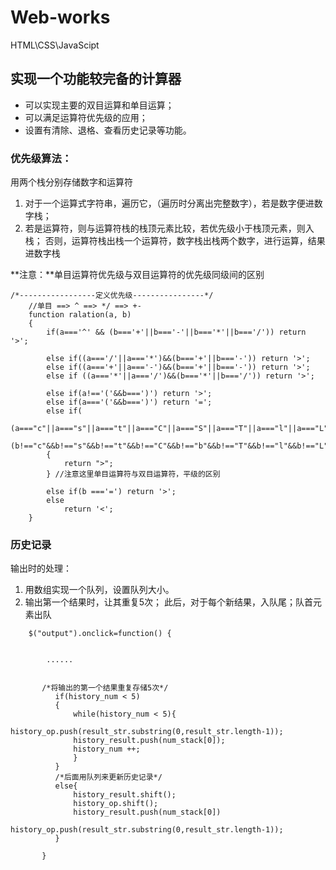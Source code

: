 # Web-works
HTML\CSS\JavaScipt
## 实现一个功能较完备的计算器
- 可以实现主要的双目运算和单目运算；
- 可以满足运算符优先级的应用；
- 设置有清除、退格、查看历史记录等功能。

### 优先级算法：
用两个栈分别存储数字和运算符
1. 对于一个运算式字符串，遍历它，（遍历时分离出完整数字），若是数字便进数字栈；
2. 若是运算符，则与运算符栈的栈顶元素比较，若优先级小于栈顶元素，则入栈；
否则，运算符栈出栈一个运算符，数字栈出栈两个数字，进行运算，结果进数字栈

**注意：**单目运算符优先级与双目运算符的优先级同级间的区别
```
/*-----------------定义优先级----------------*/
    //单目 ==> ^ ==> */ ==> +-
    function ralation(a, b)
    {
        if(a==='^' && (b==='+'||b==='-'||b==='*'||b==='/')) return '>';

        else if((a==='/'||a==='*')&&(b==='+'||b==='-')) return '>';
        else if((a==='+'||a==='-')&&(b==='+'||b==='-')) return '>';
        else if ((a==='*'||a==='/')&&(b==='*'||b==='/')) return '>';

        else if(a!=='('&&b===')') return '>';
        else if(a==='('&&b===')') return '=';
        else if(
            (a==="c"||a==="s"||a==="t"||a==="C"||a==="S"||a==="T"||a==="l"||a==="L"||a==="Q")&&
            (b!=="c"&&b!=="s"&&b!=="t"&&b!=="C"&&b!=="b"&&b!=="T"&&b!=="l"&&b!=="L"&&b!=="Q"))
        {
            return ">";
        } //注意这里单目运算符与双目运算符，平级的区别

        else if(b ==='=') return '>';
        else
            return '<';
    }
```
    
### 历史记录 
输出时的处理：
1. 用数组实现一个队列，设置队列大小。
2. 输出第一个结果时，让其重复5次；
此后，对于每个新结果，入队尾；队首元素出队
```
    $("output").onclick=function() {
    
    
        ......


       /*将输出的第一个结果重复存储5次*/
          if(history_num < 5)
          {
              while(history_num < 5){
              history_op.push(result_str.substring(0,result_str.length-1));
              history_result.push(num_stack[0]);
              history_num ++;
              }
          }
          /*后面用队列来更新历史记录*/
          else{
              history_result.shift();
              history_op.shift();
              history_result.push(num_stack[0])
              history_op.push(result_str.substring(0,result_str.length-1));
          }
          
       }
```
